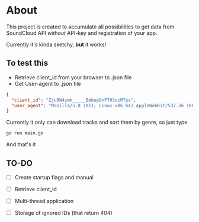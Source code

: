 # About
This project is created to accumulate all possibilities to get data from SoundCloud API *without* API-key and registration of your app.

Currently it's kinda sketchy, **but** it works!

## To test this
* Retrieve client_id from your browser to .json file
* Get User-agent to .json file

```json
{
  "client_id": "Zju0N4zmk_____Bebep9nP703ozMTpx",
  "user_agent": "Mozilla/5.0 (X11; Linux x86_64) AppleWebKit/537.36 (KHTML, like Gecko) Chrome/72.0.3626.109 Safari/537.36"
}
```

Currently it only can download tracks and sort them by genre, so just type
```bash
go run main.go
```

And that's it


## TO-DO
- [ ] Create startup flags and manual
- [ ] Retrieve client_id
- [ ] Multi-thread application
- [ ] Storage of ignored IDs (that return 404)

